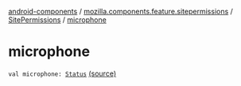 [android-components](../../index.md) / [mozilla.components.feature.sitepermissions](../index.md) / [SitePermissions](index.md) / [microphone](./microphone.md)

# microphone

`val microphone: `[`Status`](-status/index.md) [(source)](https://github.com/mozilla-mobile/android-components/blob/master/components/feature/sitepermissions/src/main/java/mozilla/components/feature/sitepermissions/SitePermissions.kt#L16)